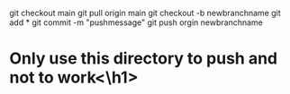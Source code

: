 git checkout main
git pull origin main
git checkout -b newbranchname
git add *
git commit -m "pushmessage"
git push orgin newbranchname
<h1>Only use this directory to push and not to work<\h1>
